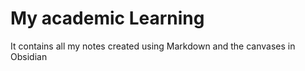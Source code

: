 # My academic Learning

It contains all my notes created using Markdown and the canvases in Obsidian 
